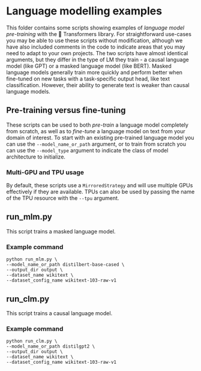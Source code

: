 <!---
Copyright 2021 The HuggingFace Team. All rights reserved.

Licensed under the Apache License, Version 2.0 (the "License");
you may not use this file except in compliance with the License.
You may obtain a copy of the License at

    http://www.apache.org/licenses/LICENSE-2.0

Unless required by applicable law or agreed to in writing, software
distributed under the License is distributed on an "AS IS" BASIS,
WITHOUT WARRANTIES OR CONDITIONS OF ANY KIND, either express or implied.
See the License for the specific language governing permissions and
limitations under the License.
-->

# Language modelling examples

This folder contains some scripts showing examples of *language model pre-training* with the 🤗 Transformers library.
For straightforward use-cases you may be able to use these scripts without modification, although we have also
included comments in the code to indicate areas that you may need to adapt to your own projects. The two scripts
have almost identical arguments, but they differ in the type of LM they train - a causal language model (like GPT) or a 
masked language model (like BERT). Masked language models generally train more quickly and perform better when 
fine-tuned on new tasks with a task-specific output head, like text classification. However, their ability to generate
text is weaker than causal language models.

## Pre-training versus fine-tuning

These scripts can be used to both *pre-train* a language model completely from scratch, as well as to *fine-tune*
a language model on text from your domain of interest. To start with an existing pre-trained language model you
can use the `--model_name_or_path` argument, or to train from scratch you can use the `--model_type` argument
to indicate the class of model architecture to initialize.

### Multi-GPU and TPU usage

By default, these scripts use a `MirroredStrategy` and will use multiple GPUs effectively if they are available. TPUs
can also be used by passing the name of the TPU resource with the `--tpu` argument.

## run_mlm.py

This script trains a masked language model.

### Example command
```
python run_mlm.py \
--model_name_or_path distilbert-base-cased \
--output_dir output \
--dataset_name wikitext \
--dataset_config_name wikitext-103-raw-v1
```

## run_clm.py

This script trains a causal language model.

### Example command
```
python run_clm.py \
--model_name_or_path distilgpt2 \
--output_dir output \
--dataset_name wikitext \
--dataset_config_name wikitext-103-raw-v1
```
